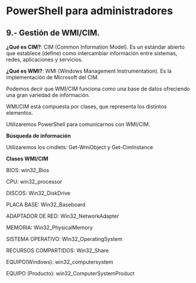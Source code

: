# PowerShell para administradores
## 9.- Gestión de WMI/CIM.

**¿Qué es CIM?**:
CIM (Common Information Model). Es un estándar abierto que establece  (define) 
como intercambiar información entre sistemas, redes, aplicaciones y servicios.


**¿Qué es WMI?**:
WMI (Windows Management Instrumentation). Es la implementación de Microsoft del CIM.


Podemos decir que WMI/CIM funciona como una base de datos ofreciendo una gran variedad de información.

WMI/CIM está compuesta por clases, que representa los distintos elementos.

Utilizaremos PowerShell para comunicarnos con WMI/CIM.


**Búsqueda de información**

Utilizaremos los cmdlets: Get-WmiObject y Get-CimInstance

**Clases WMI/CIM**

BIOS: win32_Bios

CPU: win32_processor 

DISCOS: Win32_DiskDrive

PLACA BASE: Win32_Baseboard

ADAPTADOR DE RED: Win32_NetworkAdapter

MEMORIA: Win32_PhysicalMemory

SISTEMA OPERATIVO: Win32_OperatingSystem

RECURSOS COMPARTIDOS: Win32_Share

EQUIPO(Windows): win32_computersystem 

EQUIPO (Producto): win32_ComputerSystemProduct 







